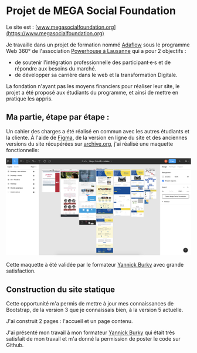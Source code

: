 # Projet de MEGA Social Foundation
Le site est : [www.megasocialfoundation.org](https://www.megasocialfoundation.org)

Je travaille dans un projet de formation nommé [Adaflow](https://adaflow.ch) sous le programme Web 360° de l'association [Powerhouse à Lausanne](https://powerhouse-lausanne.ch) qui a pour 2 objectifs : 
- de soutenir l'intégration professionnelle des participant·e·s et de répondre aux besoins du marché.
- de développer sa carrière dans le web et la transformation Digitale.

La fondation n'ayant pas les moyens financiers pour réaliser leur site, le projet a été proposé aux étudiants du programme, et ainsi de mettre en pratique les appris.

## Ma partie, étape par étape : 
Un cahier des charges a été réalisé en commun avec les autres étudiants et la cliente. À l'aide de [Figma](https://www.figma.com), de la version en ligne du site et des anciennes versions du site récupérées sur [archive.org](http://archive.org), j'ai réalisé une maquette fonctionnelle:

![Mon travail sur Figma](readmemd_capture_figma.png)

Cette maquette à été validée par le formateur [Yannick Burky](https://adaflow.ch/a-propos/) avec grande satisfaction. 

## Construction du site statique
Cette opportunité m'a permis de mettre à jour mes connaissances de Bootstrap, de la version 3 que je connaissais bien, à la version 5 actuelle.

J'ai construit 2 pages : l'accueil et un page contenu. 
 
J'ai présenté mon travail à mon formateur [Yannick Burky](https://adaflow.ch/a-propos/) qui était très satisfait de mon travail et m'a donné la permission de poster le code sur Github.
